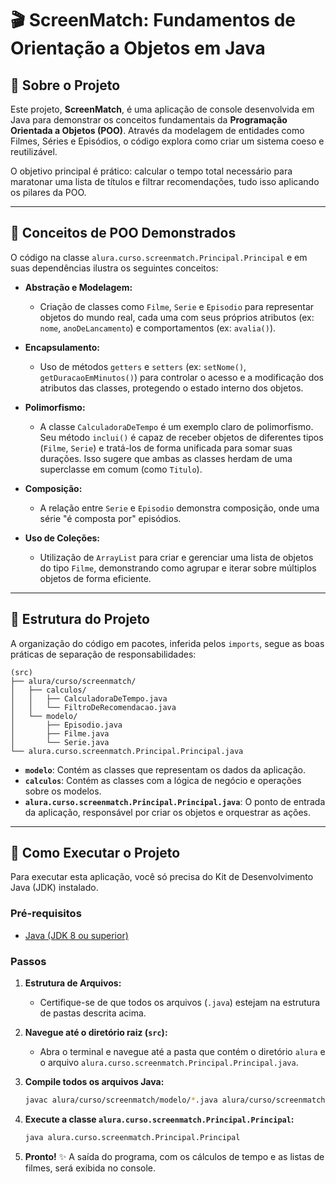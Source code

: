# 🎬 ScreenMatch: Fundamentos de Orientação a Objetos em Java

## 📝 Sobre o Projeto

Este projeto, **ScreenMatch**, é uma aplicação de console desenvolvida em Java para demonstrar os conceitos fundamentais da **Programação Orientada a Objetos (POO)**. Através da modelagem de entidades como Filmes, Séries e Episódios, o código explora como criar um sistema coeso e reutilizável.

O objetivo principal é prático: calcular o tempo total necessário para maratonar uma lista de títulos e filtrar recomendações, tudo isso aplicando os pilares da POO.

-----

## 🧱 Conceitos de POO Demonstrados

O código na classe `alura.curso.screenmatch.Principal.Principal` e em suas dependências ilustra os seguintes conceitos:

* **Abstração e Modelagem:**

    * Criação de classes como `Filme`, `Serie` e `Episodio` para representar objetos do mundo real, cada uma com seus próprios atributos (ex: `nome`, `anoDeLancamento`) e comportamentos (ex: `avalia()`).

* **Encapsulamento:**

    * Uso de métodos `getters` e `setters` (ex: `setNome()`, `getDuracaoEmMinutos()`) para controlar o acesso e a modificação dos atributos das classes, protegendo o estado interno dos objetos.

* **Polimorfismo:**

    * A classe `CalculadoraDeTempo` é um exemplo claro de polimorfismo. Seu método `inclui()` é capaz de receber objetos de diferentes tipos (`Filme`, `Serie`) e tratá-los de forma unificada para somar suas durações. Isso sugere que ambas as classes herdam de uma superclasse em comum (como `Titulo`).

* **Composição:**

    * A relação entre `Serie` e `Episodio` demonstra composição, onde uma série "é composta por" episódios.

* **Uso de Coleções:**

    * Utilização de `ArrayList` para criar e gerenciar uma lista de objetos do tipo `Filme`, demonstrando como agrupar e iterar sobre múltiplos objetos de forma eficiente.

-----

## 📂 Estrutura do Projeto

A organização do código em pacotes, inferida pelos `imports`, segue as boas práticas de separação de responsabilidades:

```
(src)
├── alura/curso/screenmatch/
│   ├── calculos/
│   │   ├── CalculadoraDeTempo.java
│   │   └── FiltroDeRecomendacao.java
│   └── modelo/
│       ├── Episodio.java
│       ├── Filme.java
│       └── Serie.java
└── alura.curso.screenmatch.Principal.Principal.java
```

* **`modelo`**: Contém as classes que representam os dados da aplicação.
* **`calculos`**: Contém as classes com a lógica de negócio e operações sobre os modelos.
* **`alura.curso.screenmatch.Principal.Principal.java`**: O ponto de entrada da aplicação, responsável por criar os objetos e orquestrar as ações.

-----

## 🚀 Como Executar o Projeto

Para executar esta aplicação, você só precisa do Kit de Desenvolvimento Java (JDK) instalado.

### Pré-requisitos

* [Java (JDK 8 ou superior)](https://www.oracle.com/java/technologies/downloads/)

### Passos

1.  **Estrutura de Arquivos:**

    * Certifique-se de que todos os arquivos (`.java`) estejam na estrutura de pastas descrita acima.

2.  **Navegue até o diretório raiz (`src`):**

    * Abra o terminal e navegue até a pasta que contém o diretório `alura` e o arquivo `alura.curso.screenmatch.Principal.Principal.java`.

3.  **Compile todos os arquivos Java:**

    ```bash
    javac alura/curso/screenmatch/modelo/*.java alura/curso/screenmatch/calculos/*.java alura.curso.screenmatch.Principal.Principal.java
    ```

4.  **Execute a classe `alura.curso.screenmatch.Principal.Principal`:**

    ```bash
    java alura.curso.screenmatch.Principal.Principal
    ```

5.  **Pronto\!** ✨ A saída do programa, com os cálculos de tempo e as listas de filmes, será exibida no console.
